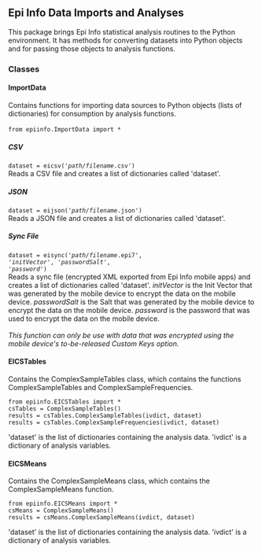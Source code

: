 ## Epi Info Data Imports and Analyses
This package brings Epi Info statistical analysis routines to the Python environment. It has methods for converting datasets into Python objects and for passing those objects to analysis functions.
### Classes
#### ImportData
Contains functions for importing data sources to Python objects (lists of dictionaries) for consumption by analysis functions.<br><br>
<code>from epiinfo.ImportData import *</code><br>
##### CSV
<code>dataset = eicsv('<i>path/filename</i>.csv')</code><br>
Reads a CSV file and creates a list of dictionaries called 'dataset'.<br>
##### JSON
<code>dataset = eijson('<i>path/filename</i>.json')</code><br>
Reads a JSON file and creates a list of dictionaries called 'dataset'.<br>
##### Sync File
<code>dataset = eisync('<i>path/filename</i>.epi7', '<i>initVector</i>', '<i>passwordSalt</i>', '<i>password</i>')</code><br>
Reads a sync file (encrypted XML exported from Epi Info mobile apps) and creates a list of dictionaries called 'dataset'. <i>initVector</i> is the Init Vector that was generated by the mobile device to encrypt the data on the mobile device. <i>passwordSalt</i> is the Salt that was generated by the mobile device to encrypt the data on the mobile device. <i>password</i> is the password that was used to encrypt the data on the mobile device.<br><br>
<i>This function can only be use with data that was encrypted using the mobile device's to-be-released Custom Keys option.</i><br>
#### EICSTables
Contains the ComplexSampleTables class, which contains the functions ComplexSampleTables and ComplexSampleFrequencies.<br>
```
from epiinfo.EICSTables import *
csTables = ComplexSampleTables()
results = csTables.ComplexSampleTables(ivdict, dataset)
results = csTables.ComplexSampleFrequencies(ivdict, dataset)
```
'dataset' is the list of dictionaries containing the analysis data. 'ivdict' is a dictionary of analysis variables.<br>
#### EICSMeans
Contains the ComplexSampleMeans class, which contains the ComplexSampleMeans function.<br>
```
from epiinfo.EICSMeans import *
csMeans = ComplexSampleMeans()
results = csMeans.ComplexSampleMeans(ivdict, dataset)
```
'dataset' is the list of dictionaries containing the analysis data. 'ivdict' is a dictionary of analysis variables.<br>
